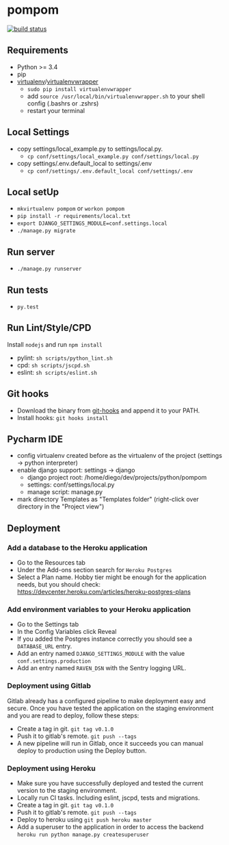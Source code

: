 # pompom

[![build status](//gitlab.devartis.com/samples/django-sample/badges/master/build.svg)](http://gitlab.devartis.com/samples/django-sample/commits/master)

## Requirements

* Python >= 3.4
* pip
* [virtualenv](https://virtualenv.readthedocs.org/en/latest/installation.html)/[virtualenvwrapper](https://virtualenvwrapper.readthedocs.org/en/latest/)
  * `sudo pip install virtualenvwrapper`
  * add `source /usr/local/bin/virtualenvwrapper.sh` to your shell config (.bashrs or .zshrs)
  * restart your terminal

## Local Settings

* copy settings/local_example.py to settings/local.py.
  * `cp conf/settings/local_example.py conf/settings/local.py`
* copy settings/.env.default_local to settings/.env
  * `cp conf/settings/.env.default_local conf/settings/.env`

## Local setUp

* `mkvirtualenv pompom` or `workon pompom`
* `pip install -r requirements/local.txt`
* `export DJANGO_SETTINGS_MODULE=conf.settings.local`
* `./manage.py migrate`

## Run server

* `./manage.py runserver`

## Run tests

* `py.test`

## Run Lint/Style/CPD

Install `nodejs` and run `npm install`

* pylint: `sh scripts/python_lint.sh`
* cpd: `sh scripts/jscpd.sh`
* eslint: `sh scripts/eslint.sh`

## Git hooks

* Download the binary from [git-hooks](https://github.com/git-hooks/git-hooks/releases) and append it to your PATH.
* Install hooks: `git hooks install`

## Pycharm IDE

* config virtualenv created before as the virtualenv of the project (settings -> python interpreter)
* enable django support: settings -> django 
  * django project root: /home/diego/dev/projects/python/pompom
  * settings: conf/settings/local.py
  * manage script: manage.py
* mark directory Templates as "Templates folder" (right-click over directory in the "Project view")

## Deployment

### Add a database to the Heroku application

* Go to the Resources tab
* Under the Add-ons section search for `Heroku Postgres`
* Select a Plan name. Hobby tier might be enough for the application needs, but you should check: https://devcenter.heroku.com/articles/heroku-postgres-plans

### Add environment variables to your Heroku application

* Go to the Settings tab
* In the Config Variables click Reveal
* If you added the Postgres instance correctly you should see a `DATABASE_URL` entry.
* Add an entry named `DJANGO_SETTINGS_MODULE` with the value `conf.settings.production`
* Add an entry named `RAVEN_DSN` with the Sentry logging URL.

### Deployment using Gitlab

Gitlab already has a configured pipeline to make deployment easy and secure. Once you have tested the application on the staging environment and you are read to deploy, follow these steps:

* Create a tag in git. `git tag v0.1.0`
* Push it to gitlab's remote. `git push --tags`
* A new pipeline will run in Gitlab, once it succeeds you can manual deploy to production using the Deploy button.

### Deployment using Heroku

* Make sure you have successfully deployed and tested the current version to the staging environment.
* Locally run CI tasks. Including eslint, jscpd, tests and migrations.
* Create a tag in git. `git tag v0.1.0`
* Push it to gitlab's remote. `git push --tags`
* Deploy to heroku using `git push heroku master`
* Add a superuser to the application in order to access the backend `heroku run python manage.py createsuperuser`

